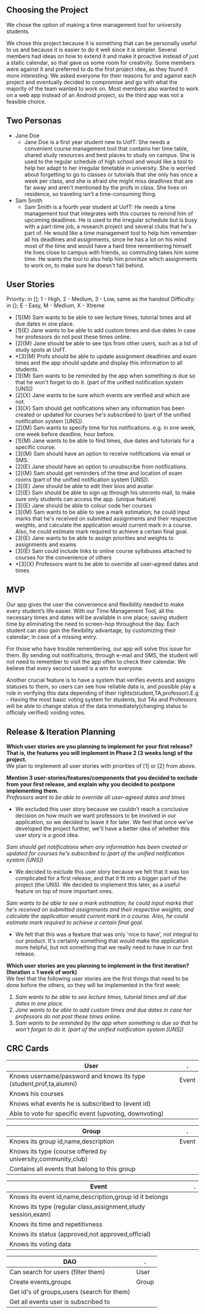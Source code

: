 ## Choosing the Project
We chose the option of making a time management tool for university students.

We chose this project because it is something that can be personally useful to us and because it is easier to do it well since it is simpler. Several members had ideas on how to extend it and make it proactive instead of just a static calendar, so that gave us some room for creativity. Some members were against it and preferred to do the first project idea, as they found it more interesting. We asked everyone for their reasons for and against each project and eventually decided to compromise and go with what the majority of the team wanted to work on. Most members also wanted to work on a web app instead of an Android project, so the third app was not a feasible choice.

## Two Personas
* Jane Doe
  * Jane Doe is a first year student new to UofT: She needs a convenient course management tool that contains her time table, shared study resources and best places to study on campus. She is used to the regular schedule of high school and would like a tool to help her adapt to her irregular timetable in university. She is worried about forgetting to go to classes or tutorials that she only has once a week per class, and she is afraid she might miss deadlines that are far away and aren't mentioned by the profs in class. She lives on residence, so traveling isn't a time-consuming thing.
* Sam Smith
  * Sam Smith is a fourth year student at UofT: He needs a time management tool that integrates with this courses to remind him of upcoming deadlines. He is used to the irregular schedule but is busy with a part-time job, a research project and several clubs that he's part of. He would like a time management tool to help him remember all his deadlines and assignments, since he has a lot on his mind most of the time and would have a hard time remembering himself. He lives close to campus with friends, so commuting takes him some time. He wants the tool to also help him prioritize which assignments to work on, to make sure he doesn't fall behind.

## User Stories
Priority: in []; 1 - High, 2 - Medium, 3 - Low, same as the handout
Difficulty: in {}; E - Easy, M - Medium, X - Xtreme

* [1]{M} Sam wants to be able to see lecture times, tutorial times and all due dates in one place.
* [1]{E} Jane wants to be able to add custom times and due dates in case her professors do not post these times online.
* [2]{M} Jane should be able to see tips from other users, such as a list of study spots at UofT.
* *[3]{M} Profs should be able to update assignment deadlines and exam times and the app should update and display this information to all students.
* [1]{M} Sam wants to be reminded by the app when something is due so that he won't forget to do it. (part of the unified notification system [UNS])
* [2]{X} Jane wants to be sure which events are verified and which are not.
* [3]{X} Sam should get notifications when any information has been created or updated for courses he's subscribed to (part of the unified notification system [UNS]). 
* [2]{M} Sam wants to specify time for his notifications. e.g. in one week, one week before deadline, hour before.
* [1]{M} Jane wants to be able to find times, due dates and tutorials for a specific course.
* [3]{M} Sam should have an option to receive notifications via email or SMS.
* [2]{E} Jane should have an option to unsubscribe from notifications.
* [2]{M} Sam should get reminders of the time and location of exam rooms (part of the unified notification system [UNS]).
* [3]{E} Jane should be able to edit their bios and avatar.
* [2]{E} Sam should be able to sign up through his utoronto mail, to make sure only students can access the app. (unique feature)
* [3]{E} Jane should be able to colour code her courses
* [3]{M} Sam wants to be able to see a mark estimation; he could input marks that he's received on submitted assignments and their respective weights, and calculate the application would current mark in a course. Also, he could estimate mark required to achieve a certain final goal.
* [3]{E} Jane wants to be able to assign priorities and weights to assignments and exams
* [3]{E} Sam could include links to online course syllabuses attached to courses for the convenience of others
* *[3]{X} Professors want to be able to override all user-agreed dates and times


## MVP
Our app gives the user the convenience and flexibility needed to make every student’s life easier. With our Time Management Tool, all the necessary times and dates will be available in one place; saving student time by eliminating the need to screen-hop throughout the day. Each student can also gain the flexibility advantage, by customizing their calendar; in case of a missing entry.

For those who have trouble remembering, our app will solve this issue for them. By sending out notifications, through e-mail and SMS, the student will not need to remember to visit the app often to check their calendar. We believe that every second saved is a win for everyone.

Another crucial feature is to have a system that verifies events and assigns statuses to them, so users can see how reliable data is, and possible play a role in verifying this data depending of their rights(student,TA,professor).E.g - Having the most basic voting system for students, but TAs and Professors will be able to change status of the data immediately(changing status to officialy verified) voiding votes.


## Release & Iteration Planning
**Which user stories are you planning to implement for your first release? That is, the features you will implement in Phase 2 (3 weeks long) of the project.**  
We plan to implement all user stories with priorities of [1] or [2] from above.

**Mention 3 user-stories/features/components that you decided to exclude from your first release, and explain why you decided to postpone implementing them.**  
*Professors want to be able to override all user-agreed dates and times*  
* We excluded this user story because we couldn't reach a conclusive decision on how much we want professors to be involved in our application, so we decided to leave it for later. We feel that once we've developed the project further, we'll have a better idea of whether this user story is a good idea.  

*Sam should get notifications when any information has been created or updated for courses he's subscribed to (part of the unified notification system [UNS])*  
* We decided to exclude this user story because we felt that it was too complicated for a first release, and that it fit into a bigger part of the project (the UNS). We decided to implement this later, as a useful feature on top of more important ones.  

*Sam wants to be able to see a mark estimation; he could input marks that he's received on submitted assignments and their respective weights, and calculate the application would current mark in a course. Also, he could estimate mark required to achieve a certain final goal.*  
* We felt that this was a feature that was only 'nice to have', not integral to our product. It's certainly something that would make the application more helpful, but not something that we really need to have in our first release.


**Which user stories are you planning to implement in the first iteration? (Iteration = 1 week of work)**  
We feel that the following user stories are the first things that need to be done before the others, so they will be implemented in the first week:  
1. *Sam wants to be able to see lecture times, tutorial times and all due dates in one place.*  
2. *Jane wants to be able to add custom times and due dates in case her professors do not post these times online.*  
3. *Sam wants to be reminded by the app when something is due so that he won't forget to do it. (part of the unified notification system [UNS])*

## CRC Cards

User| .
------|-----
Knows username/password and knows its type (student,prof,ta,alumni) | Event
Knows his courses |
Knows what events he is subscribed to (event id) |
Able to vote for specific event (upvoting, downvoting) |

Group|.
------|-----
Knows its group id,name,description|Event
Knows its type (course offered by university,community,club)|
Contains all events that belong to this group|

Event|.
------|-----
Knows its event id,name,description,group id it belongs|
Knows its type (regular class,assignment,study session,exam)|
Knows its time and repetitivness|
Knows its status (approved,not approved,official)|
Knows its voting data|

DAO|.
------|-----
Can search for users (filter them)|User
Create events,groups|Group
Get id's of groups,users (search for them)|
Get all events user is subscribed to|
